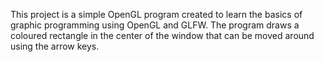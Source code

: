 This project is a simple OpenGL program created to learn the basics of graphic programming using OpenGL and GLFW.
The program draws a coloured rectangle in the center of the window that can be moved around using the arrow keys.
